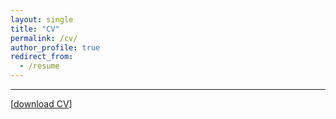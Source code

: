 ```yaml
---
layout: single
title: "CV"
permalink: /cv/
author_profile: true
redirect_from:
  - /resume
---
```

---
[[download CV](http://qinshu-xue.github.io/files/Qinshu_CV_web_git.pdf)]  



